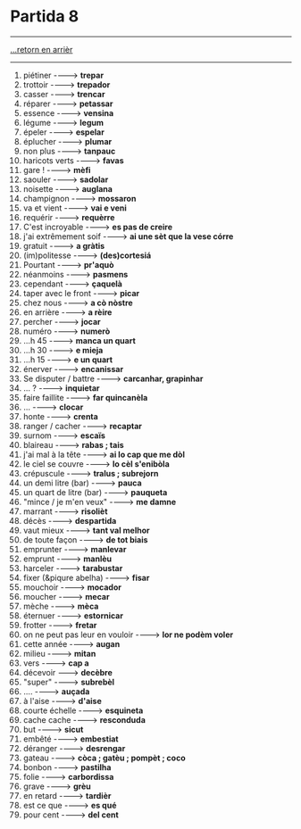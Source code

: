 # Partida 8

---

[...retorn en arrièr](../../menu.md)

---

1. piétiner ----> **trepar**
2. trottoir ----> **trepador**
3. casser ----> **trencar**
4. réparer ----> **petassar**
5. essence ----> **vensina**
6. légume  ----> **legum**
7. épeler ----> **espelar**
8. éplucher ----> **plumar**
9. non plus ----> **tanpauc**
10. haricots verts ----> **favas**
11. gare !  ----> **mèfi**
12. saouler ----> **sadolar**
13. noisette ----> **auglana**
14. champignon ----> **mossaron**
15. va et vient ----> **vai e veni**
16. requérir ----> **requèrre**
17. C'est incroyable ----> **es pas de creire**
18. j'ai extrêmement soif ----> **ai une sèt que la vese córre**
19. gratuit ----> **a gràtis**
20. (im)politesse ----> **(des)cortesiá**
21. Pourtant ----> **pr'aquò**
22. néanmoins ----> **pasmens**
23. cependant ----> **çaquelà**
24. taper avec le front ----> **picar**
25. chez nous ----> **a cò nòstre**
26. en arrière ----> **a rèire**
27. percher ----> **jocar**
28. numéro ----> **numerò**
29. ...h 45 ----> **manca un quart**
30. ...h 30 ----> **e mieja**
31. ...h 15 ----> **e un quart**
32. énerver ----> **encanissar**
33. Se disputer / battre ----> **carcanhar, grapinhar**
34. ... ? ----> **inquietar**
35. faire faillite ----> **far quincanèla**
36. ... ----> **clocar**
37. honte ----> **crenta**
38. ranger / cacher ----> **recaptar**
39. surnom ----> **escaïs**
40. blaireau ----> **rabas ; tais**
41. j'ai mal à la tête ----> **ai lo cap que me dòl**
42. le ciel se couvre ----> **lo cèl s'enibòla**
43. crépuscule ----> **tralus ; subrejorn**
44. un demi litre (bar) ----> **pauca**
45. un quart de litre (bar) ----> **pauqueta**
46. "mince / je m'en veux" ----> **me damne** 
47. marrant ----> **risolièt**
48. décès ----> **despartida**
49. vaut mieux ----> **tant val melhor**
50. de toute façon ----> **de tot biais**
51. emprunter ----> **manlevar**
52. emprunt ----> **manlèu**
53. harceler ----> **tarabustar**
54. fixer (&piqure abelha) ----> **fisar**
55. mouchoir ----> **mocador**
56. moucher ----> **mecar**
57. mèche ----> **mèca** 
58. éternuer ----> **estornicar**
59. frotter ----> **fretar**
60. on ne peut pas leur en vouloir ----> **lor ne podèm voler**
61. cette année ----> **augan**
62. milieu ----> **mitan**
63. vers ----> **cap a**
64. décevoir ---> **decèbre**
65. "super" ----> **subrebèl**
66. .... ----> **auçada**
67. à l'aise ----> **d'aise**
68. courte échelle ----> **esquineta**
69. cache cache ----> **resconduda**
70. but ----> **sicut**
71. embêté ----> **embestiat**
72. déranger ----> **desrengar**
73. gateau ----> **còca ; gatèu ; pompèt ; coco**
74. bonbon ----> **pastilha**
75. folie ----> **carbordissa**
76. grave ----> **grèu**
77. en retard ----> **tardièr**
78. est ce que ----> **es qué**
79. pour cent ----> **del cent**